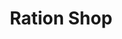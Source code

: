 ---
title: "Ration Shop"
url: /neyyattinkara/ration-shop-kudayal-chamavila-road/
shop: convenience
---